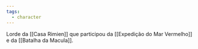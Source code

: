 ```yaml
---
tags: 
  - character
---
```

Lorde da [[Casa Rimien]] que participou da [[Expedição do Mar Vermelho]] e da [[Batalha da Macula]].